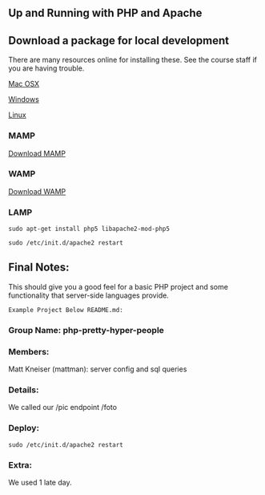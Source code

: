 ## Up and Running with PHP and Apache

## Download a package for local development

There are many resources online for installing these. See the course staff if you are having trouble.

[Mac OSX](#MAMP)

[Windows](#WAMP)

[Linux](#LAMP)

### MAMP

[Download MAMP](http://www.mamp.info/en/index.html)

### WAMP

[Download WAMP](http://www.wampserver.com/en/)

### LAMP

`sudo apt-get install php5 libapache2-mod-php5`

`sudo /etc/init.d/apache2 restart`

## Final Notes:

This should give you a good feel for a basic PHP project and some functionality that server-side languages provide.

~~~~~~~~~~~~~~~~~~~~~~~~~~~~~~~~~~~~~~~~
Example Project Below README.md:
~~~~~~~~~~~~~~~~~~~~~~~~~~~~~~~~~~~~~~~~

### Group Name: php-pretty-hyper-people

### Members:

Matt Kneiser (mattman): server config and sql queries

### Details:

We called our /pic endpoint /foto

### Deploy:

`sudo /etc/init.d/apache2 restart`

### Extra:

We used 1 late day.